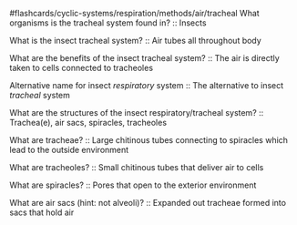 #flashcards/cyclic-systems/respiration/methods/air/tracheal
What organisms is the tracheal system found in? :: Insects
<!--SR:!2023-12-01,4,270-->
What is the insect tracheal system? :: Air tubes all throughout body
<!--SR:!2023-12-01,4,270-->
What are the benefits of the insect tracheal system? :: The air is directly taken to cells connected to tracheoles
<!--SR:!2023-11-30,3,250-->
Alternative name for insect *respiratory* system :: The alternative to insect *tracheal* system
<!--SR:!2023-11-28,1,230-->
What are the structures of the insect respiratory/tracheal system? :: Trachea(e), air sacs, spiracles, tracheoles
<!--SR:!2023-11-28,1,230-->
What are tracheae? :: Large chitinous tubes connecting to spiracles which lead to the outside environment
<!--SR:!2023-11-30,3,250-->
What are tracheoles? :: Small chitinous tubes that deliver air to cells
<!--SR:!2023-11-30,3,250-->
What are spiracles? :: Pores that open to the exterior environment
<!--SR:!2023-11-28,1,230-->
What are air sacs (hint: not alveoli)? :: Expanded out tracheae formed into sacs that hold air